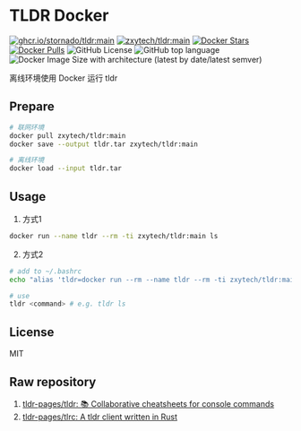 <!--
 Copyright 2024 仲夏叶.
 SPDX-License-Identifier: MIT
-->

# TLDR Docker

[![ghcr.io/stornado/tldr:main](https://github.com/stornado/tldr/actions/workflows/docker-github-publish.yml/badge.svg)](https://github.com/stornado/tldr/actions/workflows/docker-github-publish.yml)
[![zxytech/tldr:main](https://github.com/stornado/tldr/actions/workflows/docker-publish.yml/badge.svg)](https://github.com/stornado/tldr/actions/workflows/docker-publish.yml)
[![Docker Stars](https://img.shields.io/docker/stars/zxytech/tldr.svg)](https://hub.docker.com/r/zxytech/tldr/)
[![Docker Pulls](https://img.shields.io/docker/pulls/zxytech/tldr.svg)](https://hub.docker.com/r/zxytech/tldr/)
![GitHub License](https://img.shields.io/github/license/stornado/tldr)
![GitHub top language](https://img.shields.io/github/languages/top/stornado/tldr)
![Docker Image Size with architecture (latest by date/latest semver)](https://img.shields.io/docker/image-size/zxytech/tldr)

离线环境使用 Docker 运行 tldr

## Prepare

```bash
# 联网环境
docker pull zxytech/tldr:main
docker save --output tldr.tar zxytech/tldr:main

# 离线环境
docker load --input tldr.tar
```

## Usage

1. 方式1

```bash
docker run --name tldr --rm -ti zxytech/tldr:main ls
```

2. 方式2

```bash
# add to ~/.bashrc
echo "alias 'tldr=docker run --rm --name tldr --rm -ti zxytech/tldr:main'" >> $HOME/.bashrc

# use
tldr <command> # e.g. tldr ls
```

## License

MIT

## Raw repository

1. [tldr-pages/tldr: 📚 Collaborative cheatsheets for console commands](https://github.com/tldr-pages/tldr)
2. [tldr-pages/tlrc: A tldr client written in Rust](https://github.com/tldr-pages/tlrc)
